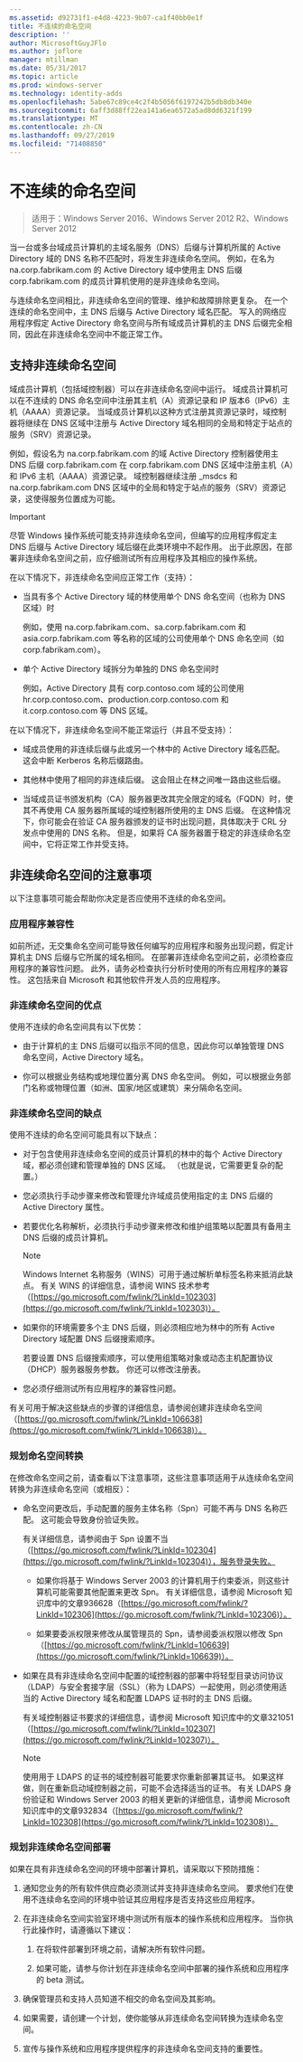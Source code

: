 ```yaml
---
ms.assetid: d92731f1-e4d8-4223-9b07-ca1f40bb0e1f
title: 不连续的命名空间
description: ''
author: MicrosoftGuyJFlo
ms.author: joflore
manager: mtillman
ms.date: 05/31/2017
ms.topic: article
ms.prod: windows-server
ms.technology: identity-adds
ms.openlocfilehash: 5abe67c89ce4c2f4b5056f6197242b5db8db340e
ms.sourcegitcommit: 6aff3d88ff22ea141a6ea6572a5ad8dd6321f199
ms.translationtype: MT
ms.contentlocale: zh-CN
ms.lasthandoff: 09/27/2019
ms.locfileid: "71408850"
---
```

# <a name="disjoint-namespace"></a>不连续的命名空间

>适用于：Windows Server 2016、Windows Server 2012 R2、Windows Server 2012

当一台或多台域成员计算机的主域名服务（DNS）后缀与计算机所属的 Active Directory 域的 DNS 名称不匹配时，将发生非连续命名空间。 例如，在名为 na.corp.fabrikam.com 的 Active Directory 域中使用主 DNS 后缀 corp.fabrikam.com 的成员计算机使用的是非连续命名空间。  
  
与连续命名空间相比，非连续命名空间的管理、维护和故障排除更复杂。 在一个连续的命名空间中，主 DNS 后缀与 Active Directory 域名匹配。 写入的网络应用程序假定 Active Directory 命名空间与所有域成员计算机的主 DNS 后缀完全相同，因此在非连续命名空间中不能正常工作。  
  
## <a name="support-for-disjoint-namespaces"></a>支持非连续命名空间  
域成员计算机（包括域控制器）可以在非连续命名空间中运行。 域成员计算机可以在不连续的 DNS 命名空间中注册其主机（A）资源记录和 IP 版本6（IPv6）主机（AAAA）资源记录。 当域成员计算机以这种方式注册其资源记录时，域控制器将继续在 DNS 区域中注册与 Active Directory 域名相同的全局和特定于站点的服务（SRV）资源记录。  
  
例如，假设名为 na.corp.fabrikam.com 的域 Active Directory 控制器使用主 DNS 后缀 corp.fabrikam.com 在 corp.fabrikam.com DNS 区域中注册主机（A）和 IPv6 主机（AAAA）资源记录。 域控制器继续注册 _msdcs 和 na.corp.fabrikam.com DNS 区域中的全局和特定于站点的服务（SRV）资源记录，这使得服务位置成为可能。  
  
> [!IMPORTANT]  
> 尽管 Windows 操作系统可能支持非连续命名空间，但编写的应用程序假定主 DNS 后缀与 Active Directory 域后缀在此类环境中不起作用。 出于此原因，在部署非连续命名空间之前，应仔细测试所有应用程序及其相应的操作系统。  
  
在以下情况下，非连续命名空间应正常工作（支持）：  
  
-   当具有多个 Active Directory 域的林使用单个 DNS 命名空间（也称为 DNS 区域）时  
  
    例如，使用 na.corp.fabrikam.com、sa.corp.fabrikam.com 和 asia.corp.fabrikam.com 等名称的区域的公司使用单个 DNS 命名空间（如 corp.fabrikam.com）。  
  
-   单个 Active Directory 域拆分为单独的 DNS 命名空间时  
  
    例如，Active Directory 具有 corp.contoso.com 域的公司使用 hr.corp.contoso.com、production.corp.contoso.com 和 it.corp.contoso.com 等 DNS 区域。  
  
在以下情况下，非连续命名空间不能正常运行（并且不受支持）：  
  
-   域成员使用的非连续后缀与此或另一个林中的 Active Directory 域名匹配。 这会中断 Kerberos 名称后缀路由。  
  
-   其他林中使用了相同的非连续后缀。 这会阻止在林之间唯一路由这些后缀。  
  
-   当域成员证书颁发机构（CA）服务器更改其完全限定的域名（FQDN）时，使其不再使用 CA 服务器所属域的域控制器所使用的主 DNS 后缀。 在这种情况下，你可能会在验证 CA 服务器颁发的证书时出现问题，具体取决于 CRL 分发点中使用的 DNS 名称。 但是，如果将 CA 服务器置于稳定的非连续命名空间中，它将正常工作并受支持。  
  
## <a name="considerations-for-disjoint-namespaces"></a>非连续命名空间的注意事项  
以下注意事项可能会帮助你决定是否应使用不连续的命名空间。  
  
### <a name="application-compatibility"></a>应用程序兼容性  
如前所述，无交集命名空间可能导致任何编写的应用程序和服务出现问题，假定计算机主 DNS 后缀与它所属的域名相同。 在部署非连续命名空间之前，必须检查应用程序的兼容性问题。 此外，请务必检查执行分析时使用的所有应用程序的兼容性。 这包括来自 Microsoft 和其他软件开发人员的应用程序。  
  
### <a name="advantages-of-disjoint-namespaces"></a>非连续命名空间的优点  
使用不连续的命名空间具有以下优势：  
  
-   由于计算机的主 DNS 后缀可以指示不同的信息，因此你可以单独管理 DNS 命名空间，Active Directory 域名。  
  
-   你可以根据业务结构或地理位置分离 DNS 命名空间。 例如，可以根据业务部门名称或物理位置（如洲、国家/地区或建筑）来分隔命名空间。  
  
### <a name="disadvantages-of-disjoint-namespaces"></a>非连续命名空间的缺点  
使用不连续的命名空间可能具有以下缺点：  
  
-   对于包含使用非连续命名空间的成员计算机的林中的每个 Active Directory 域，都必须创建和管理单独的 DNS 区域。 （也就是说，它需要更复杂的配置。）  
  
-   您必须执行手动步骤来修改和管理允许域成员使用指定的主 DNS 后缀的 Active Directory 属性。  
  
-   若要优化名称解析，必须执行手动步骤来修改和维护组策略以配置具有备用主 DNS 后缀的成员计算机。  
  
    > [!NOTE]  
    > Windows Internet 名称服务（WINS）可用于通过解析单标签名称来抵消此缺点。 有关 WINS 的详细信息，请参阅 WINS 技术参考（[https://go.microsoft.com/fwlink/?LinkId=102303](https://go.microsoft.com/fwlink/?LinkId=102303)）。  
  
-   如果你的环境需要多个主 DNS 后缀，则必须相应地为林中的所有 Active Directory 域配置 DNS 后缀搜索顺序。  
  
    若要设置 DNS 后缀搜索顺序，可以使用组策略对象或动态主机配置协议（DHCP）服务器服务参数。 你还可以修改注册表。  
  
-   您必须仔细测试所有应用程序的兼容性问题。  
  
有关可用于解决这些缺点的步骤的详细信息，请参阅创建非连续命名空间（[https://go.microsoft.com/fwlink/?LinkId=106638](https://go.microsoft.com/fwlink/?LinkId=106638)）。  
  
### <a name="planning-a-namespace-transition"></a>规划命名空间转换  
在修改命名空间之前，请查看以下注意事项，这些注意事项适用于从连续命名空间转换为非连续命名空间（或相反）：  
  
-   命名空间更改后，手动配置的服务主体名称（Spn）可能不再与 DNS 名称匹配。 这可能会导致身份验证失败。  
  
    有关详细信息，请参阅由于 Spn 设置不当（[https://go.microsoft.com/fwlink/?LinkId=102304](https://go.microsoft.com/fwlink/?LinkId=102304)），服务登录失败。  
  
    -   如果你将基于 Windows Server 2003 的计算机用于约束委派，则这些计算机可能需要其他配置来更改 Spn。 有关详细信息，请参阅 Microsoft 知识库中的文章936628（[https://go.microsoft.com/fwlink/?LinkId=102306](https://go.microsoft.com/fwlink/?LinkId=102306)）。  
  
    -   如果要委派权限来修改从属管理员的 Spn，请参阅委派权限以修改 Spn （[https://go.microsoft.com/fwlink/?LinkId=106639](https://go.microsoft.com/fwlink/?LinkId=106639)）。  
  
-   如果在具有非连续命名空间中配置的域控制器的部署中将轻型目录访问协议（LDAP）与安全套接字层（SSL）（称为 LDAPS）一起使用，则必须使用适当的 Active Directory 域名和配置 LDAPS 证书时的主 DNS 后缀。  
  
    有关域控制器证书要求的详细信息，请参阅 Microsoft 知识库中的文章321051（[https://go.microsoft.com/fwlink/?LinkId=102307](https://go.microsoft.com/fwlink/?LinkId=102307)）。  
  
    > [!NOTE]  
    > 使用用于 LDAPS 的证书的域控制器可能要求你重新部署其证书。 如果这样做，则在重新启动域控制器之前，可能不会选择适当的证书。 有关 LDAPS 身份验证和 Windows Server 2003 的相关更新的详细信息，请参阅 Microsoft 知识库中的文章932834（[https://go.microsoft.com/fwlink/?LinkId=102308](https://go.microsoft.com/fwlink/?LinkId=102308)）。  
  
### <a name="planning-for-disjoint-namespace-deployments"></a>规划非连续命名空间部署  
如果在具有非连续命名空间的环境中部署计算机，请采取以下预防措施：  
  
1.  通知您业务的所有软件供应商必须测试并支持非连续命名空间。 要求他们在使用不连续命名空间的环境中验证其应用程序是否支持这些应用程序。  
  
2.  在非连续命名空间实验室环境中测试所有版本的操作系统和应用程序。 当你执行此操作时，请遵循以下建议：  
  
    1.  在将软件部署到环境之前，请解决所有软件问题。  
  
    2.  如果可能，请参与你计划在非连续命名空间中部署的操作系统和应用程序的 beta 测试。  
  
3.  确保管理员和支持人员知道不相交的命名空间及其影响。  
  
4.  如果需要，请创建一个计划，使你能够从非连续命名空间转换为连续命名空间。  
  
5.  宣传与操作系统和应用程序提供程序的非连续命名空间支持的重要性。  
  


